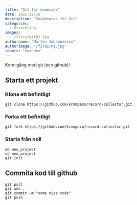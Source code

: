 ```yaml
---
title: "Git för dummisar"
date: 2021-12-10
description: "Snabbnotes för Git"
categories:
  - Utveckling
images:
  - /files/git01.jpg
authorname: "Mårten Johannesson"
authorimage: "/files/mj.jpg"
robots: "noindex"
---
```


Kom igång med git (och github)!
<!--more-->
## Starta ett projekt

### Klona ett befintligt

```PS
git clone https://github.com/krompaco/record-collector.git
```

### Forka ett befintligt

```PS
git fork https://github.com/krompaco/record-collector.git
```

### Starta från noll

```PS
md new_project
cd new_project
git init
```

## Commita kod till github

```PS
git pull
git add .
git commit -m "some nice code"
git push
```
